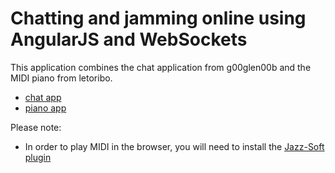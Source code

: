 Chatting and jamming online using AngularJS and WebSockets
===
This application combines the chat application from g00glen00b and the MIDI piano from letoribo.

* [chat app](http://g00glen00b.be/spring-angular-sockjs)
* [piano app](https://github.com/letoribo/jam-midi)

Please note:
- In order to play MIDI in the browser, you will need to install the [Jazz-Soft plugin](http://jazz-soft.net/download/)


